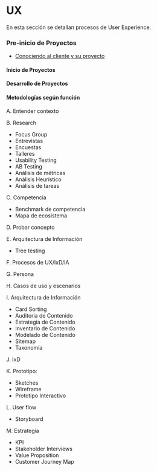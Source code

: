 # UX


En esta sección se detallan procesos de User Experience.

### Pre-inicio de Proyectos
* [Conociendo al cliente y su proyecto](UX/conociendo_al_cliente_y_su_proyecto.md)


#### Inicio de Proyectos

#### Desarrollo de Proyectos

#### Metodologías según función
A. Entender contexto 

B. Research
* Focus Group
* Entrevistas
* Encuestas
* Talleres
* Usability Testing
* AB Testing
* Análisis de métricas
* Análisis Heurístico
* Análisis de tareas

C. Competencia
* Benchmark de competencia
* Mapa de ecosistema 

D. Probar concepto

E. Arquitectura de Información
* Tree testing

F. Procesos de UX/IxD/IA

G. Persona

H. Casos de uso y escenarios

I. Arquitectura de Información
* Card Sorting
* Auditoria de Contenido
* Estrategia de Contenido
* Inventario de Contenido
* Modelado de Contenido
* Sitemap
* Taxonomía

J. IxD

K. Prototipo: 
* Sketches
* Wireframe
* Prototipo Interactivo


L. User flow
* Storyboard

M. Estrategia
* KPI
* Stakeholder Interviews
* Value Proposition
* Customer Journey Map
